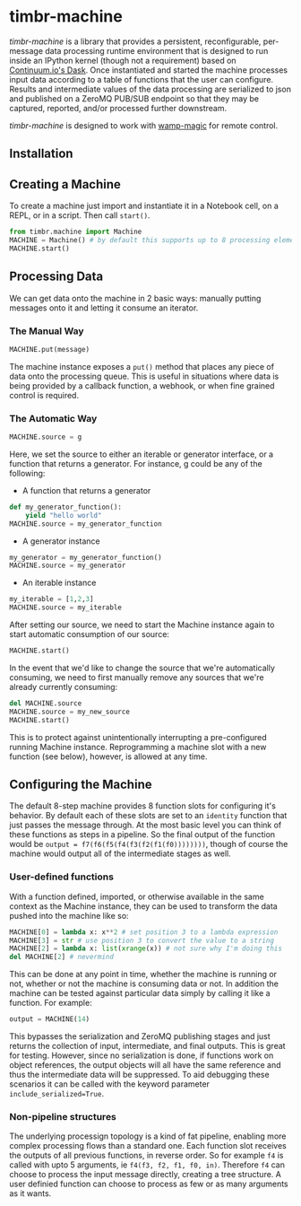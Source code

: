 # timbr-machine

_timbr-machine_ is a library that provides a persistent, reconfigurable, per-message data processing runtime environment that is designed to run inside an IPython kernel (though not a requirement) based on [Continuum.io's Dask]().  Once instantiated and started the machine processes input data according to a table of functions that the user can configure.  Results and intermediate values of the data processing are serialized to json and published on a ZeroMQ PUB/SUB endpoint so that they may be captured, reported, and/or processed further downstream.

_timbr-machine_ is designed to work with [wamp-magic](https://bitbucket.com/timbr-io/wamp-magic) for remote control. 

## Installation

## Creating a Machine

To create a machine just import and instantiate it in a Notebook cell, on a REPL, or in a script.  Then call `start()`.

```Python
from timbr.machine import Machine
MACHINE = Machine() # by default this supports up to 8 processing elements
MACHINE.start()
```

## Processing Data

We can get data onto the machine in 2 basic ways: manually putting messages onto it and letting it consume an iterator.

### The Manual Way

```Python
MACHINE.put(message)
```

The machine instance exposes a `put()` method that places any piece of data onto the processing queue.  This is useful in situations where data is being provided by a callback function, a webhook, or when fine grained control is required.

### The Automatic Way

```Python
MACHINE.source = g
```
Here, we set the source to either an iterable or generator interface, or a function that returns a generator. For instance, g could be any of the following:

* A function that returns a generator
```Python
def my_generator_function():
    yield "hello world"
MACHINE.source = my_generator_function 
```

* A generator instance
```Python 
my_generator = my_generator_function()
MACHINE.source = my_generator
```

* An iterable instance
```Python
my_iterable = [1,2,3]
MACHINE.source = my_iterable
```

After setting our source, we need to start the Machine instance again to start automatic consumption of our source:

```Python
MACHINE.start()
```

In the event that we'd like to change the source that we're automatically consuming, we need to first manually remove any sources that we're already currently consuming:

```Python 
del MACHINE.source
MACHINE.source = my_new_source
MACHINE.start()
```

This is to protect against unintentionally interrupting a pre-configured running Machine instance. Reprogramming a machine slot with a new function (see below), however, is allowed at any time. 

## Configuring the Machine

The default 8-step machine provides 8 function slots for configuring it's behavior.  By default each of these slots are set to an `identity` function that just passes the message through.  At the most basic level you can think of these functions as steps in a pipeline.  So the final output of the function would be `output = f7(f6(f5(f4(f3(f2(f1(f0))))))))`, though of course the machine would output all of the intermediate stages as well.

### User-defined functions

With a function defined, imported, or otherwise available in the same context as the Machine instance, they can be used to transform the data pushed into the machine like so:

```Python
MACHINE[0] = lambda x: x**2 # set position 3 to a lambda expression
MACHINE[3] = str # use position 3 to convert the value to a string
MACHINE[2] = lambda x: list(xrange(x)) # not sure why I'm doing this
del MACHINE[2] # nevermind

```

This can be done at any point in time, whether the machine is running or not, whether or not the machine is consuming data or not.  In addition the machine can be tested against particular data simply by calling it like a function.  For example:

```Python
output = MACHINE(14)
```

This bypasses the serialization and ZeroMQ publishing stages and just returns the collection of input, intermediate, and final outputs.  This is great for testing.  However, since no serialization is done, if functions work on object references, the output objects will all have the same reference and thus the intermediate data will be suppressed.  To aid debugging these scenarios it can be called with the keyword parameter `include_serialized=True`.

### Non-pipeline structures

The underlying processign topology is a kind of fat pipeline, enabling more complex processing flows than a standard one.  Each function slot receives the outputs of all previous functions, in reverse order.  So for example `f4` is called with upto 5 arguments, ie `f4(f3, f2, f1, f0, in)`.  Therefore `f4` can choose to process the input message directly, creating a tree structure.  A user definied function can choose to process as few or as many arguments as it wants.
